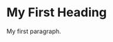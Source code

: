<!DOCTYPE html>
<html>
<head>
<title></title>
</head>
<body>

<h1>My First Heading</h1>
<p>My first paragraph.</p>

</body>
</html>

